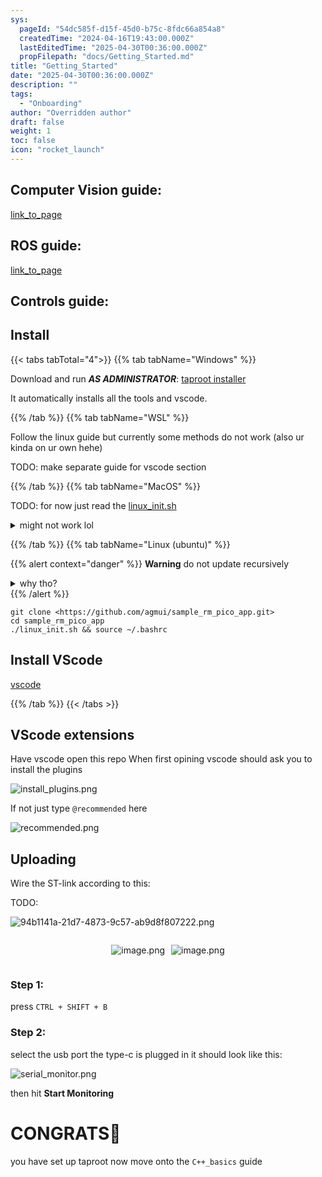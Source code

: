```yaml
---
sys:
  pageId: "54dc585f-d15f-45d0-b75c-8fdc66a854a8"
  createdTime: "2024-04-16T19:43:00.000Z"
  lastEditedTime: "2025-04-30T00:36:00.000Z"
  propFilepath: "docs/Getting_Started.md"
title: "Getting_Started"
date: "2025-04-30T00:36:00.000Z"
description: ""
tags:
  - "Onboarding"
author: "Overridden author"
draft: false
weight: 1
toc: false
icon: "rocket_launch"
---
```


## Computer Vision guide:

[link_to_page](86d45bc0-388b-4d26-8848-44f255f73d0e)

## ROS guide:

[link_to_page](3c76c1de-ec8f-46d6-8b0a-294005edc2d5)

## Controls guide:

## Install

{{< tabs tabTotal="4">}}
{{% tab tabName="Windows" %}}

Download and run _**AS ADMINISTRATOR**_: [taproot installer](https://github.com/Thornbots/TeachingFreshies/releases/tag/1.0)

It automatically installs all the tools and vscode.

{{% /tab %}}
{{% tab tabName="WSL" %}}

Follow the linux guide but currently some methods do not work (also ur kinda on ur own hehe)

TODO: make separate guide for vscode section

{{% /tab %}}
{{% tab tabName="MacOS" %}}

TODO: for now just read the [linux_init.sh](https://github.com/agmui/sample_rm_pico_app/blob/main/linux_init.sh)

<details>
<summary>might not work lol</summary>

`brew install libusb pkg-config`

Next install: [vscode](https://code.visualstudio.com/Download)

</details>

{{% /tab %}}
{{% tab tabName="Linux (ubuntu)" %}}

{{% alert context="danger" %}}
**Warning** do not update recursively
<details>
<summary>why tho?</summary>
There are some submodules that may go on for a while (like tinyusb) and I highly
recommend you don't need to get them.
If you want to see what submodules I update just look in `linux_init.sh`
</details>
{{% /alert %}}

```shell
git clone <https://github.com/agmui/sample_rm_pico_app.git>
cd sample_rm_pico_app
./linux_init.sh && source ~/.bashrc
```

## Install VScode

[vscode](https://code.visualstudio.com/Download)

{{% /tab %}}
{{< /tabs >}}

## VScode extensions

Have vscode open this repo
When first opining vscode should ask you to install the plugins

![install_plugins.png](https://prod-files-secure.s3.us-west-2.amazonaws.com/d518164a-d88e-44d1-a4ee-3adb3bd8bce0/89bd30f0-1825-4e77-867b-0a41ce370880/install_plugins.png?X-Amz-Algorithm=AWS4-HMAC-SHA256&X-Amz-Content-Sha256=UNSIGNED-PAYLOAD&X-Amz-Credential=ASIAZI2LB4667BQEHLGA%2F20250508%2Fus-west-2%2Fs3%2Faws4_request&X-Amz-Date=20250508T070905Z&X-Amz-Expires=3600&X-Amz-Security-Token=IQoJb3JpZ2luX2VjEMf%2F%2F%2F%2F%2F%2F%2F%2F%2F%2FwEaCXVzLXdlc3QtMiJHMEUCIAYHJC1u2v4sdT4k23H%2B%2FTLAajSDlnwPXkPPuQN3zvZ%2FAiEA%2FX7clAplpnSPoV6zY8DMUC29EtbsfBG%2FlTvNq4S3%2BY8q%2FwMIcBAAGgw2Mzc0MjMxODM4MDUiDAGD4NMMaRfXPPrZiSrcA0m8JRLsery7B3xjdMoBrlXZjG%2FBYe7oemhYhfDEegZSjB6V%2Ff3UK%2Bgh%2Bfq7OHZH7CRmh%2F8QVIsHuyHW7P%2BwuWR5xzF8k8VzQmbDE21wLaKjSHzZoBWo98BuTHzqVZ6XQ64ZsGfkjjfBkq5EW7EjQWoxNuejJFXp7hEEnEtNIFTIuquI%2F1wBvjDmT2EvXsKtECJHy1Lpgfrm%2FmBxKF%2FJj7rPg8VW9WALxzXdgX9J%2B%2F09S%2F%2F9QPHeI3QGUNYTdj9%2B4P2Ccyh1yCDv0SQXICQARO47fNcrqRNIT2oECvHWIbaKwJqRWHyiNQ5ixv6DeM13%2Fd2YXMyy47CNvlfQ1TX3Lz%2Brzi2nVlfmvA1o%2B4psTXxMD%2FM0cfVfgjbJllDobz4dGLRJRvFLKDOJtsEJ7c1gKKtD2leGXISdHzjujglb2B%2FoWXMd55q%2F%2FbQKa62PhNUnZ0xXtMwDn9OHVgzmZb%2FDQIxZ%2BrqJXMlEHsTA16S7u0HCJ2sma8FRxnzJt5PzJUBwHs4Xh3A5R9jzpQoTZGiDbgDfSX8FCkcnjjSRh0gzYuxJWaqvFz7MuUOruAnYzBxUrNCZ%2BGAXsMJLdjevbBm822HPwvrj2GWJXfKjbgWx53t6YBN3bx2Ie9xBmXMTMMOs8cAGOqUBsPlzZSZEe5oGyRjq7uW0mt0wjq3edNoFIZI6jywvlJmXxYejvP%2BDizKpTZnBIHy6Mr5se%2BzOZWLbpREGPijPxana1fgEUKbYb6oRAW1D2Ha0YDQtZMY5HN326o7LCpXhwQ4vFJ8W9PxSNvGaB5KPHe2k93Y2BGin7Z8xmkdZj9pEpa1vNUehGtXD0rTcem9njtkc7CXdS3WJ97T8gv3TIbSlcaQT&X-Amz-Signature=d9e8aa6bf4b8693fb54f1012093f7e312f6c35ca752d523f626348630c5c4ffd&X-Amz-SignedHeaders=host&x-id=GetObject)

If not just type `@recommended` here  

![recommended.png](https://prod-files-secure.s3.us-west-2.amazonaws.com/d518164a-d88e-44d1-a4ee-3adb3bd8bce0/61e661e9-5d85-4dfc-be0d-8d2097a5e793/recommended.png?X-Amz-Algorithm=AWS4-HMAC-SHA256&X-Amz-Content-Sha256=UNSIGNED-PAYLOAD&X-Amz-Credential=ASIAZI2LB4667BQEHLGA%2F20250508%2Fus-west-2%2Fs3%2Faws4_request&X-Amz-Date=20250508T070905Z&X-Amz-Expires=3600&X-Amz-Security-Token=IQoJb3JpZ2luX2VjEMf%2F%2F%2F%2F%2F%2F%2F%2F%2F%2FwEaCXVzLXdlc3QtMiJHMEUCIAYHJC1u2v4sdT4k23H%2B%2FTLAajSDlnwPXkPPuQN3zvZ%2FAiEA%2FX7clAplpnSPoV6zY8DMUC29EtbsfBG%2FlTvNq4S3%2BY8q%2FwMIcBAAGgw2Mzc0MjMxODM4MDUiDAGD4NMMaRfXPPrZiSrcA0m8JRLsery7B3xjdMoBrlXZjG%2FBYe7oemhYhfDEegZSjB6V%2Ff3UK%2Bgh%2Bfq7OHZH7CRmh%2F8QVIsHuyHW7P%2BwuWR5xzF8k8VzQmbDE21wLaKjSHzZoBWo98BuTHzqVZ6XQ64ZsGfkjjfBkq5EW7EjQWoxNuejJFXp7hEEnEtNIFTIuquI%2F1wBvjDmT2EvXsKtECJHy1Lpgfrm%2FmBxKF%2FJj7rPg8VW9WALxzXdgX9J%2B%2F09S%2F%2F9QPHeI3QGUNYTdj9%2B4P2Ccyh1yCDv0SQXICQARO47fNcrqRNIT2oECvHWIbaKwJqRWHyiNQ5ixv6DeM13%2Fd2YXMyy47CNvlfQ1TX3Lz%2Brzi2nVlfmvA1o%2B4psTXxMD%2FM0cfVfgjbJllDobz4dGLRJRvFLKDOJtsEJ7c1gKKtD2leGXISdHzjujglb2B%2FoWXMd55q%2F%2FbQKa62PhNUnZ0xXtMwDn9OHVgzmZb%2FDQIxZ%2BrqJXMlEHsTA16S7u0HCJ2sma8FRxnzJt5PzJUBwHs4Xh3A5R9jzpQoTZGiDbgDfSX8FCkcnjjSRh0gzYuxJWaqvFz7MuUOruAnYzBxUrNCZ%2BGAXsMJLdjevbBm822HPwvrj2GWJXfKjbgWx53t6YBN3bx2Ie9xBmXMTMMOs8cAGOqUBsPlzZSZEe5oGyRjq7uW0mt0wjq3edNoFIZI6jywvlJmXxYejvP%2BDizKpTZnBIHy6Mr5se%2BzOZWLbpREGPijPxana1fgEUKbYb6oRAW1D2Ha0YDQtZMY5HN326o7LCpXhwQ4vFJ8W9PxSNvGaB5KPHe2k93Y2BGin7Z8xmkdZj9pEpa1vNUehGtXD0rTcem9njtkc7CXdS3WJ97T8gv3TIbSlcaQT&X-Amz-Signature=7b420f1a6ed757b9526084d94b4b27bf0cd5b9fc75275f9fa9955228d604c024&X-Amz-SignedHeaders=host&x-id=GetObject)

## Uploading

Wire the ST-link according to this:

TODO:

![94b1141a-21d7-4873-9c57-ab9d8f807222.png](https://prod-files-secure.s3.us-west-2.amazonaws.com/d518164a-d88e-44d1-a4ee-3adb3bd8bce0/e5fad17d-ab82-4300-9f4c-505ab4b1202c/94b1141a-21d7-4873-9c57-ab9d8f807222.png?X-Amz-Algorithm=AWS4-HMAC-SHA256&X-Amz-Content-Sha256=UNSIGNED-PAYLOAD&X-Amz-Credential=ASIAZI2LB4667BQEHLGA%2F20250508%2Fus-west-2%2Fs3%2Faws4_request&X-Amz-Date=20250508T070905Z&X-Amz-Expires=3600&X-Amz-Security-Token=IQoJb3JpZ2luX2VjEMf%2F%2F%2F%2F%2F%2F%2F%2F%2F%2FwEaCXVzLXdlc3QtMiJHMEUCIAYHJC1u2v4sdT4k23H%2B%2FTLAajSDlnwPXkPPuQN3zvZ%2FAiEA%2FX7clAplpnSPoV6zY8DMUC29EtbsfBG%2FlTvNq4S3%2BY8q%2FwMIcBAAGgw2Mzc0MjMxODM4MDUiDAGD4NMMaRfXPPrZiSrcA0m8JRLsery7B3xjdMoBrlXZjG%2FBYe7oemhYhfDEegZSjB6V%2Ff3UK%2Bgh%2Bfq7OHZH7CRmh%2F8QVIsHuyHW7P%2BwuWR5xzF8k8VzQmbDE21wLaKjSHzZoBWo98BuTHzqVZ6XQ64ZsGfkjjfBkq5EW7EjQWoxNuejJFXp7hEEnEtNIFTIuquI%2F1wBvjDmT2EvXsKtECJHy1Lpgfrm%2FmBxKF%2FJj7rPg8VW9WALxzXdgX9J%2B%2F09S%2F%2F9QPHeI3QGUNYTdj9%2B4P2Ccyh1yCDv0SQXICQARO47fNcrqRNIT2oECvHWIbaKwJqRWHyiNQ5ixv6DeM13%2Fd2YXMyy47CNvlfQ1TX3Lz%2Brzi2nVlfmvA1o%2B4psTXxMD%2FM0cfVfgjbJllDobz4dGLRJRvFLKDOJtsEJ7c1gKKtD2leGXISdHzjujglb2B%2FoWXMd55q%2F%2FbQKa62PhNUnZ0xXtMwDn9OHVgzmZb%2FDQIxZ%2BrqJXMlEHsTA16S7u0HCJ2sma8FRxnzJt5PzJUBwHs4Xh3A5R9jzpQoTZGiDbgDfSX8FCkcnjjSRh0gzYuxJWaqvFz7MuUOruAnYzBxUrNCZ%2BGAXsMJLdjevbBm822HPwvrj2GWJXfKjbgWx53t6YBN3bx2Ie9xBmXMTMMOs8cAGOqUBsPlzZSZEe5oGyRjq7uW0mt0wjq3edNoFIZI6jywvlJmXxYejvP%2BDizKpTZnBIHy6Mr5se%2BzOZWLbpREGPijPxana1fgEUKbYb6oRAW1D2Ha0YDQtZMY5HN326o7LCpXhwQ4vFJ8W9PxSNvGaB5KPHe2k93Y2BGin7Z8xmkdZj9pEpa1vNUehGtXD0rTcem9njtkc7CXdS3WJ97T8gv3TIbSlcaQT&X-Amz-Signature=92119c6d8250e75d63c9852f4adad5cb9129d0d673d07150079d1bb81391b259&X-Amz-SignedHeaders=host&x-id=GetObject)

<div style="display: flex;flex-direction: row; column-gap:10px; max-width: 630px;justify-content: center;">
<div>

![image.png](https://prod-files-secure.s3.us-west-2.amazonaws.com/d518164a-d88e-44d1-a4ee-3adb3bd8bce0/210ecb78-1116-4d7b-b9b7-2292f66fa2c2/image.png?X-Amz-Algorithm=AWS4-HMAC-SHA256&X-Amz-Content-Sha256=UNSIGNED-PAYLOAD&X-Amz-Credential=ASIAZI2LB466QDHSVPNC%2F20250508%2Fus-west-2%2Fs3%2Faws4_request&X-Amz-Date=20250508T070906Z&X-Amz-Expires=3600&X-Amz-Security-Token=IQoJb3JpZ2luX2VjEMf%2F%2F%2F%2F%2F%2F%2F%2F%2F%2FwEaCXVzLXdlc3QtMiJGMEQCIEnzVT%2FdwjAUIeot25m44OT2zJlr9CVabR66zWh6I6utAiB3HjTYtUbjQvVw6yTI%2BxOc8nMIRq9IrA4zSmZfKElv4yr%2FAwhwEAAaDDYzNzQyMzE4MzgwNSIM8TX7ZgekJ8Se0%2BC0KtwDmZglfgJ8mkW1t%2FdFkqyIWERLE8E%2FDvpgAQAzW%2F1%2Bkh0prWX5vLTq%2FI1ZzNxjOhhljGmIo7%2FpHdVCmH%2FOQtw8SlVWuAmjvVOY6a0QboIR4qj5%2ByXEXoTRZcuahgH5d6yZ8bIVta4szMNIuXus1e1IYBzQWZQAiwJvtq3h3nWD2GwlT3XnFxLVXnXw0h3ANtcSsj9EGkb9r9R9yMeD45%2FbNk7LKsclezeMM1RF18SXgRxdzNTdJG90aClUpicxuJQu0sGDuBjKetqIo%2FxoO11KLM7Fxx69oqxckh9plzSk8z0raYvLtPsuHWaq0aIXnEQQrWJRimfhTM7Eh7locBf0mal%2BI98f2MKR%2BHEIHHNHli3lU9SeCmTvQmt9iCR9ywngT2wEFBfcLEXC%2BDApXHfUcvnNN442Hu4IdMS33u7vxxDejl4cEhjFRhRQ19C4YvvhpaMY87HeEG%2FixnLnahSNFtGw3yA%2Fto1VbaV%2Bbi3v30%2FVO3MoyTy7KEN5hE8HEBLJX7JN27XwMAoClvS8ONgtvjh7ZEAt7X6j%2F%2FH2pGsusiBFNlnwqIccSf5WTjtSCOzQzisR6hjY1LdverUzSy0q5wuHMcBBSI3se1eLo6Q5lp193gNdV%2BkQQdQt928wyavxwAY6pgFeBlRscOz4i8GdaK8r8nAZkkz3nTxMGz0OhGtcQt7y%2BUm2sGkOGs75Mt9JNpJ3ni3P3eJ7JCb%2BCVZur5VPSUpZ0Ra1eRjCl7W58rftokhqc59eseNKAbsQDCHl7yGRCfFLFvLWgPpRb0le0sCqA6lgU20Np0Wbm3F1A67ZvfIfSYgbY%2B2nMRzhcCSGZjQN8Soa16eY17XrhEcG%2B9yZ6F4XOun3%2BlZy&X-Amz-Signature=92388f18274fe44c40f8fec51c75165ecc489b1e376694c24fadc4ca59959c07&X-Amz-SignedHeaders=host&x-id=GetObject)

</div>
<div>

![image.png](https://prod-files-secure.s3.us-west-2.amazonaws.com/d518164a-d88e-44d1-a4ee-3adb3bd8bce0/33a0fd0f-8ca6-4a86-8e09-26e95ded1fff/image.png?X-Amz-Algorithm=AWS4-HMAC-SHA256&X-Amz-Content-Sha256=UNSIGNED-PAYLOAD&X-Amz-Credential=ASIAZI2LB466YMZWNPPL%2F20250508%2Fus-west-2%2Fs3%2Faws4_request&X-Amz-Date=20250508T070906Z&X-Amz-Expires=3600&X-Amz-Security-Token=IQoJb3JpZ2luX2VjEMf%2F%2F%2F%2F%2F%2F%2F%2F%2F%2FwEaCXVzLXdlc3QtMiJHMEUCIQD1hTrwtcyTS9s0%2BkVP3mVj90yKps96nObEHXHCthpdGQIgFxJrov2RmmhryGBSNkG7tbDxCAyBaZN3EEELk67R5vIq%2FwMIcBAAGgw2Mzc0MjMxODM4MDUiDKddl9mBs5DRyBpT8ircAwIfhlIbLmaz%2FL%2FgDskazklcN%2BNTu%2FaioQiEN%2FMddRpJ2CJ2WyP1zL3f%2FvDKSOOjUGIVu%2Fyp%2Bw0eYaEolAsIQe7UoMg4a3wY0QOIL8EltRRQkk8wjyEFedQqABjwIq5%2BbClkGcUUQjnezwpnfloBMEJI%2BJZNwLcTWkYPNipkVKdGjTTHWngNH1ic31cqwGRmn2%2FGnlxZ%2FRKWOI6LGav%2B%2B4oPme8HJr5KnmFoo4sTgES7T3%2Fvx6mEhDJ%2FVZd60%2FKtC9oAQKVQL%2Fb4KZrWqP8YAyegN%2BAaMfU8ZcdMToPK4u%2FkmNOcIxUYp8AO0oKZuyqN2cobI%2FX9NH7vxz7oU2QkMccFv7nI76EFfO8JYZWngh6HjcvulLcFEXJeU63rzDRYBTKmQXjdhX6lGPSIlFHnexCQAc0mHU%2BNchMVB%2BmwBHBGV%2BaPlZP9Q1j%2BiyuFvr6Ni6%2F27%2F%2BQL%2FBXLPg4MOQ4w9kQbHdIdCvM4kNfClSfe2zw%2BKM0%2FB5MYKxMG9VuxyILhSfCJalBy5w0iLnB63Yw1QkeSg3fFT7K%2BfguzgyqrFxELVtSrC2yU2rqbpD7MBOYt81KzW9zckiCKV1S8g17RD7yyFrrblGxYkuEZkoeo1nXK5la2J0%2F2N2bJJWDMPmr8cAGOqUBepe9BgaXSw5tH770yiQXh6c%2FhUo9nZCm3kJPpf3WVQChsIttWNxeE5KC0Lvw64%2BE6UYKxwbLwIBtc74oBIzNQL%2BkYvBx8qDUWVFjVRXaILhyOVyD588urmpfwNjMvwGlfxa%2FJBqBDlcqm2%2FFd%2BI7bB9Krf0I%2FiTvuJAlu6pRLDxb%2Bj42pHWhI%2FwvF2m9sJcHwSMBpva5%2BPGXh04jXV%2FiPaprJtzT&X-Amz-Signature=752478dff0efe52b38d0ab0c2bcdf0b7b476e28a001e1b101f50deae118562cc&X-Amz-SignedHeaders=host&x-id=GetObject)

</div>
</div>

### Step 1:

press `CTRL + SHIFT + B`

### Step 2:

select the usb port the type-c is plugged in it should look like this:

![serial_monitor.png](https://prod-files-secure.s3.us-west-2.amazonaws.com/d518164a-d88e-44d1-a4ee-3adb3bd8bce0/f03f4774-05d4-4393-b6a0-d5efb6d315ab/serial_monitor.png?X-Amz-Algorithm=AWS4-HMAC-SHA256&X-Amz-Content-Sha256=UNSIGNED-PAYLOAD&X-Amz-Credential=ASIAZI2LB4667BQEHLGA%2F20250508%2Fus-west-2%2Fs3%2Faws4_request&X-Amz-Date=20250508T070905Z&X-Amz-Expires=3600&X-Amz-Security-Token=IQoJb3JpZ2luX2VjEMf%2F%2F%2F%2F%2F%2F%2F%2F%2F%2FwEaCXVzLXdlc3QtMiJHMEUCIAYHJC1u2v4sdT4k23H%2B%2FTLAajSDlnwPXkPPuQN3zvZ%2FAiEA%2FX7clAplpnSPoV6zY8DMUC29EtbsfBG%2FlTvNq4S3%2BY8q%2FwMIcBAAGgw2Mzc0MjMxODM4MDUiDAGD4NMMaRfXPPrZiSrcA0m8JRLsery7B3xjdMoBrlXZjG%2FBYe7oemhYhfDEegZSjB6V%2Ff3UK%2Bgh%2Bfq7OHZH7CRmh%2F8QVIsHuyHW7P%2BwuWR5xzF8k8VzQmbDE21wLaKjSHzZoBWo98BuTHzqVZ6XQ64ZsGfkjjfBkq5EW7EjQWoxNuejJFXp7hEEnEtNIFTIuquI%2F1wBvjDmT2EvXsKtECJHy1Lpgfrm%2FmBxKF%2FJj7rPg8VW9WALxzXdgX9J%2B%2F09S%2F%2F9QPHeI3QGUNYTdj9%2B4P2Ccyh1yCDv0SQXICQARO47fNcrqRNIT2oECvHWIbaKwJqRWHyiNQ5ixv6DeM13%2Fd2YXMyy47CNvlfQ1TX3Lz%2Brzi2nVlfmvA1o%2B4psTXxMD%2FM0cfVfgjbJllDobz4dGLRJRvFLKDOJtsEJ7c1gKKtD2leGXISdHzjujglb2B%2FoWXMd55q%2F%2FbQKa62PhNUnZ0xXtMwDn9OHVgzmZb%2FDQIxZ%2BrqJXMlEHsTA16S7u0HCJ2sma8FRxnzJt5PzJUBwHs4Xh3A5R9jzpQoTZGiDbgDfSX8FCkcnjjSRh0gzYuxJWaqvFz7MuUOruAnYzBxUrNCZ%2BGAXsMJLdjevbBm822HPwvrj2GWJXfKjbgWx53t6YBN3bx2Ie9xBmXMTMMOs8cAGOqUBsPlzZSZEe5oGyRjq7uW0mt0wjq3edNoFIZI6jywvlJmXxYejvP%2BDizKpTZnBIHy6Mr5se%2BzOZWLbpREGPijPxana1fgEUKbYb6oRAW1D2Ha0YDQtZMY5HN326o7LCpXhwQ4vFJ8W9PxSNvGaB5KPHe2k93Y2BGin7Z8xmkdZj9pEpa1vNUehGtXD0rTcem9njtkc7CXdS3WJ97T8gv3TIbSlcaQT&X-Amz-Signature=7130d95ffebcd451c2c5f9d58a0634892e08e9144cbb0b8d602f14c1c9d2a970&X-Amz-SignedHeaders=host&x-id=GetObject)

then hit **Start Monitoring**

# CONGRATS🎉

you have set up taproot now move onto the `C++_basics` guide
